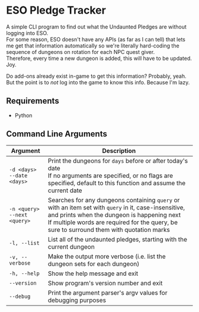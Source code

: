 # ESO Pledge Tracker

A simple CLI program to find out what the Undaunted Pledges are without logging into ESO.  
For some reason, ESO doesn't have any APIs (as far as I can tell) that lets me get that information automatically so we're literally hard-coding the sequence of dungeons on rotation for each NPC quest giver.  
Therefore, every time a new dungeon is added, this will have to be updated. Joy.

Do add-ons already exist in-game to get this information? Probably, yeah. But the point is to _not_ log into the game to know this info. Because I'm lazy.

## Requirements

- Python

## Command Line Arguments

| Argument | Description |
| --- | --- |
| `-d <days>`<br>`--date <days>` | Print the dungeons for `days` before or after today's date<br>If no arguments are specified, or no flags are specified, default to this function and assume the current date |
| `-n <query>`<br>`--next <query>` | Searches for any dungeons containing `query` or with an item set with `query` in it, case-insensitive, and prints when the dungeon is happening next<br>If multiple words are required for the query, be sure to surround them with quotation marks |
| `-l, --list`     | List all of the undaunted pledges, starting with the current dungeon |
| `-v, --verbose`  | Make the output more verbose (i.e. list the dungeon sets for each dungeon) |
| `-h, --help`     | Show the help message and exit |
| `--version`      | Show program's version number and exit |
| `--debug`        | Print the argument parser's argv values for debugging purposes |

